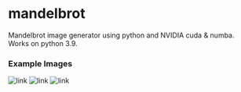 # mandelbrot
Mandelbrot image generator using python and NVIDIA cuda & numba. Works on python 3.9.

### Example Images
![link](https://github.com/greg-kurzepa/mandelbrot/tree/main/examples/1616951407.2121186.png?raw=true)
![link](https://github.com/greg-kurzepa/mandelbrot/tree/main/examples/1616951393.7255607.png?raw=true)
![link](https://github.com/greg-kurzepa/mandelbrot/tree/main/examples/1641815430.018006.png?raw=true)
